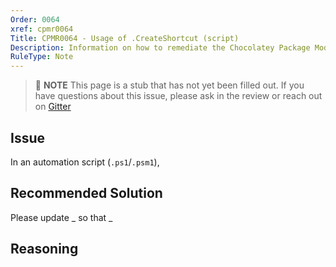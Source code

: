 ```yaml
---
Order: 0064
xref: cpmr0064
Title: CPMR0064 - Usage of .CreateShortcut (script)
Description: Information on how to remediate the Chocolatey Package Moderation Rule 0064
RuleType: Note
---
```


> :memo: **NOTE** This page is a stub that has not yet been filled out. If you have questions about this issue, please ask in the review or reach out on [Gitter](https://gitter.im/chocolatey/chocolatey.org)

## Issue

In an automation script (`.ps1`/`.psm1`),

## Recommended Solution

Please update _ so that _

## Reasoning
